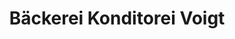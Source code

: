 ---
title: "Bäckerei Konditorei Voigt"
url: /euskirchen/baeckerei-konditorei-voigt/
shop: Bäckerei
---